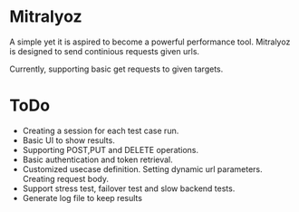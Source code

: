 # Mitralyoz

A simple yet it is aspired to become a powerful performance tool. Mitralyoz is designed to send continious requests given urls.

Currently, supporting basic get requests to given targets.

# ToDo

-   Creating a session for each test case run.
-   Basic UI to show results.
-   Supporting POST,PUT and DELETE operations.
-   Basic authentication and token retrieval.
-   Customized usecase definition. Setting dynamic url parameters. Creating request body.
-   Support stress test, failover test and slow backend tests.
-   Generate log file to keep results